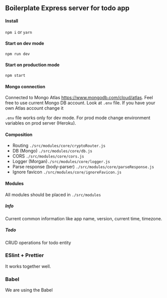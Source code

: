 ## Boilerplate Express server for todo app

#### Install
`npm i` or `yarn`

#### Start on dev mode
`npm run dev`

#### Start on production mode
`npm start`

#### Mongo connection
Connected to Mongo Atlas https://www.mongodb.com/cloud/atlas. 
Feel free to use current Mongo DB account. 
Look at `.env` file. If you have your own Atlas account change it

`.env` file works only for dev mode.
For prod mode change environment variables on prod server (Heroku).

#### Composition
- Routing `./src/modules/core/cryptoRouter.js`
- DB (Mongo) `./src/modules/core/db.js`
- CORS `./src/modules/core/cors.js`
- Logger (Morgan)`./src/modules/core/logger.js`
- Parse response (body-parser) `./src/modules/core/parseResponse.js`
- Ignore favicon `./src/modules/core/ignoreFavicon.js`

#### Modules
All modules should be placed in `./src/modules`

##### Info
Current common information like app name, version, current time, timezone.

##### Todo
CRUD operations for todo entity

### ESlint + Prettier
It works together well.

### Babel
We are using the Babel
